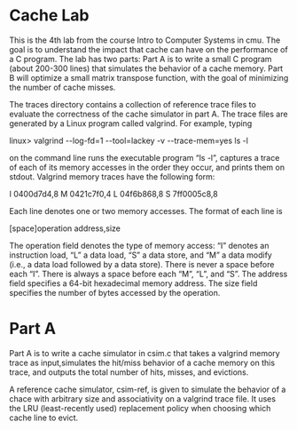 # Cache Lab
This is the 4th lab from the course Intro to Computer Systems in cmu. The goal is to understand the impact that cache can have on the performance of a C program.
The lab has two parts:
Part A is to write a small C program (about 200-300 lines) that simulates the behavior of a cache memory. 
Part B will optimize a small matrix transpose function, with the goal of minimizing the number of cache misses.

The traces directory contains a collection of reference trace files to evaluate the correctness of the cache simulator in part A. The trace files are generated by a Linux program called valgrind. For example, typing

linux> valgrind --log-fd=1 --tool=lackey -v --trace-mem=yes ls -l

on the command line runs the executable program “ls -l”, captures a trace of each of its memory accesses in the order they occur, and prints them on stdout.
Valgrind memory traces have the following form:

I 0400d7d4,8
 M 0421c7f0,4
 L 04f6b868,8
 S 7ff0005c8,8

Each line denotes one or two memory accesses. The format of each line is

[space]operation address,size

The operation field denotes the type of memory access: “I” denotes an instruction load, “L” a data load, “S” a data store, and “M” a data modify (i.e., a data load followed by a data store). There is never a space before each “I”. There is always a space before each “M”, “L”, and “S”. The address field specifies a 64-bit hexadecimal memory address. The size field specifies the number of bytes accessed by the operation.

# Part A
Part A is to write a cache simulator in csim.c that takes a valgrind memory trace as input,simulates the hit/miss behavior of a cache memory on this trace, and outputs the total number of hits, misses, and evictions.

A reference cache simulator, csim-ref, is given to simulate the behavior of a chace with arbitrary size and associativity on a valgrind trace file. It uses the LRU (least-recently used) replacement policy when choosing which cache line to evict.

